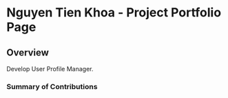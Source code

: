 # Nguyen Tien Khoa - Project Portfolio Page

## Overview
Develop User Profile Manager.

### Summary of Contributions
